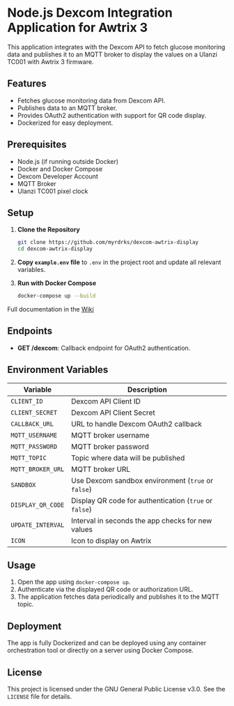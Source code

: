 # Node.js Dexcom Integration Application for Awtrix 3

This application integrates with the Dexcom API to fetch glucose monitoring data and publishes it to an MQTT broker to display the values on a Ulanzi TC001 with Awtrix 3 firmware.

## Features

- Fetches glucose monitoring data from Dexcom API.
- Publishes data to an MQTT broker.
- Provides OAuth2 authentication with support for QR code display.
- Dockerized for easy deployment.

## Prerequisites

- Node.js (if running outside Docker)
- Docker and Docker Compose
- Dexcom Developer Account
- MQTT Broker
- Ulanzi TC001 pixel clock

## Setup

1. **Clone the Repository**
   ```bash
   git clone https://github.com/myrdrks/dexcom-awtrix-display
   cd dexcom-awtrix-display
   ```

2. **Copy `example.env` file**
   to `.env` in the project root and update all relevant variables.

3. **Run with Docker Compose**
   ```bash
   docker-compose up --build
   ```

Full documentation in the [Wiki](https://github.com/myrdrks/dexcom-awtrix-display/wiki)

## Endpoints

- **GET /dexcom**: Callback endpoint for OAuth2 authentication.

## Environment Variables

| Variable          | Description                                              |
|-------------------|----------------------------------------------------------|
| `CLIENT_ID`       | Dexcom API Client ID                                     |
| `CLIENT_SECRET`   | Dexcom API Client Secret                                 |
| `CALLBACK_URL`    | URL to handle Dexcom OAuth2 callback                     |
| `MQTT_USERNAME`   | MQTT broker username                                     |
| `MQTT_PASSWORD`   | MQTT broker password                                     |
| `MQTT_TOPIC`      | Topic where data will be published                       |
| `MQTT_BROKER_URL` | MQTT broker URL                                          |
| `SANDBOX`         | Use Dexcom sandbox environment (`true` or `false`)       |
| `DISPLAY_QR_CODE` | Display QR code for authentication (`true` or `false`)   |
| `UPDATE_INTERVAL` | Interval in seconds the app checks for new values        |
| `ICON`            | Icon to display on Awtrix                                |

## Usage

1. Open the app using `docker-compose up`.
2. Authenticate via the displayed QR code or authorization URL.
3. The application fetches data periodically and publishes it to the MQTT topic.

## Deployment

The app is fully Dockerized and can be deployed using any container orchestration tool or directly on a server using Docker Compose.

## License

This project is licensed under the GNU General Public License v3.0. See the `LICENSE` file for details.
